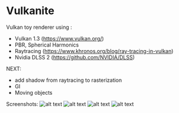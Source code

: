 # Vulkanite

Vulkan toy renderer using :
* Vulkan 1.3 (https://www.vulkan.org/)
* PBR, Spherical Harmonics
* Raytracing (https://www.khronos.org/blog/ray-tracing-in-vulkan)
* Nvidia DLSS 2 (https://github.com/NVIDIA/DLSS)

NEXT: 
* add shadow from raytracing to rasterization
* GI
* Moving objects
  
Screenshots:
![alt text](screenshots/screenshot1.jpg "Raytracing")
![alt text](screenshots/screenshot2.jpg "Raytracing")
![alt text](screenshots/screenshot3.jpg "Rasterization")
![alt text](screenshots/screenshot4.jpg "Rasterization")